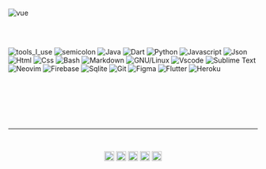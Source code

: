 
<br>
<br>
<br>

![vue](https://api.iconify.design/logos:nuxt-icon.svg)
  

<br>
<br>



![tools_I_use](https://img.shields.io/badge/-%F0%9F%9A%80%20Tools%20I%20use-orange)
![semicolon](https://img.shields.io/badge/-%3A-orange)
![Java](https://img.shields.io/badge/Java-ED8B00?style=flat&logo=java&logoColor=white)
![Dart](https://img.shields.io/badge/Dart-0175C2?style=flat&logo=dart&logoColor=white)
![Python](https://img.shields.io/badge/Python-FFD43B?style=flat&logo=python&logoColor=darkgreen)
![Javascript](https://img.shields.io/badge/JavaScript-323330?style=flat&logo=javascript&logoColor=F7DF1E)
![Json](https://img.shields.io/badge/json-5E5C5C?style=flat&logo=json&logoColor=white)
![Html](https://img.shields.io/badge/HTML5-E34F26?style=flat&logo=html5&logoColor=white)
![Css](https://img.shields.io/badge/CSS3-1572B6?style=flat&logo=css3&logoColor=white)
![Bash](https://img.shields.io/badge/GNU%20Bash-4EAA25?style=flat&logo=GNU%20Bash&logoColor=white)
![Markdown](https://img.shields.io/badge/Markdown-000000?style=flat&logo=markdown&logoColor=white)
![GNU/Linux](https://img.shields.io/badge/Linux-FCC624?style=flat&logo=linux&logoColor=black)
![Vscode](https://img.shields.io/badge/Visual_Studio_Code-0078D4?style=flat&logo=visual%20studio%20code&logoColor=white)
![Sublime Text](https://img.shields.io/badge/sublime_text-%23575757.svg?&style=flat&logo=sublime-text&logoColor=important)
![Neovim](https://img.shields.io/badge/NeoVim-%2357A143.svg?&style=flat&logo=neovim&logoColor=white)
![Firebase](https://img.shields.io/badge/firebase-ffca28?style=flat&logo=firebase&logoColor=black)
![Sqlite](https://img.shields.io/badge/SQLite-07405E?style=flat&logo=sqlite&logoColor=white)
![Git](https://img.shields.io/badge/GIT-E44C30?style=flat&logo=git&logoColor=white)
![Figma](https://img.shields.io/badge/Figma-F24E1E?style=flat&logo=figma&logoColor=white)
![Flutter](https://img.shields.io/badge/Flutter-02569B?style=flat&logo=flutter&logoColor=white)
![Heroku](https://img.shields.io/badge/Heroku-430098?style=flat&logo=heroku&logoColor=white)

<br>
<br>
<br>
<br>
<br>
<hr></hr>
<br>

<p align="center">
<a href="https://twitter.com/wekesa350" target="_blank"><img align="center" src="https://cdn.jsdelivr.net/npm/simple-icons@3.0.1/icons/twitter.svg" alt="wekesa350" height="20" width="20" /></a>
<a href="https://linkedin.com/in/wekesa350" target="_blank"><img align="center" src="https://cdn.jsdelivr.net/npm/simple-icons@3.0.1/icons/linkedin.svg" alt="wekesa350" height="20" width="20" /></a>
<a href="https://stackoverflow.com/wekesa350" target="_blank"><img align="center" src="https://cdn.jsdelivr.net/npm/simple-icons@3.0.1/icons/stackoverflow.svg" alt="wekesa350" height="20" width="20" /></a>
<a href="https://instagram.com/wekesa350" target="_blank"><img align="center" src="https://cdn.jsdelivr.net/npm/simple-icons@3.0.1/icons/instagram.svg" alt="wekesa350" height="20" width="20" /></a>
  <a href="https://dev.to/wekesa350" target="_blank"><img align="center" src="https://cdn.jsdelivr.net/npm/simple-icons@3.0.1/icons/dev-dot-to.svg" alt="wekesa350" height="20" width="20" /></a>
</p>

